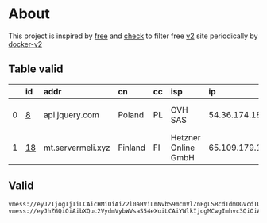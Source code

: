 
# About

This project is inspired by [free](https://github.com/freefq/free) and [check](https://github.com/yeahwu/check) to filter free [v2](https://github.com/v2fly/v2ray-core) site periodically by [docker-v2](https://hub.docker.com/r/v2ray/official)

    

## Table valid
|    | id                   | addr              | cn      | cc   | isp                 | ip             | chatgpt          |
|---:|:---------------------|:------------------|:--------|:-----|:--------------------|:---------------|:-----------------|
|  0 | [8](config/8.json)   | api.jquery.com    | Poland  | PL   | OVH SAS             | 54.36.174.181  | Yes (Region: FR) |
|  1 | [18](config/18.json) | mt.servermeli.xyz | Finland | FI   | Hetzner Online GmbH | 65.109.179.194 | Yes (Region: FI) |

## Valid
```
vmess://eyJ2IjogIjIiLCAicHMiOiAiZ2l0aHViLmNvbS9mcmVlZnEgLSBcdTdmOGVcdTU2ZmRDbG91ZEZsYXJlXHU1MTZjXHU1M2Y4Q0ROXHU4MjgyXHU3MGI5IDgiLCAiYWRkIjogImFwaS5qcXVlcnkuY29tIiwgInBvcnQiOiA0NDMsICJpZCI6ICIwM2ZjYzYxOC1iOTNkLTY3OTYtNmFlZC04YTM4Yzk3NWQ1ODEiLCAiYWlkIjogMCwgInNjeSI6ICJhdXRvIiwgIm5ldCI6ICJ3cyIsICJob3N0IjogInN1Yi55aWZlbmppY2hhbmcudG9wIiwgInBhdGgiOiAiL29saXYuYmVhdXR5OjQ0My9saW5rdndzIiwgInRscyI6ICJ0bHMifQ==
vmess://eyJhZGQiOiAibXQuc2VydmVybWVsaS54eXoiLCAiYWlkIjogMCwgImhvc3QiOiAiZmxsNS5hcHBtYW5hZ2U1LmlyIiwgImlkIjogIjFlNDA0ZTgwLTZhODQtNDY3Yi05ZmU5LThhMjc3OTRkZGM0MyIsICJuZXQiOiAid3MiLCAicGF0aCI6ICIvIiwgInBvcnQiOiAyMDg3LCAicHMiOiAiZ2l0aHViLmNvbS9mcmVlZnEgLSBcdTdmOGVcdTU2ZmRcdTUyYTBcdTUyMjlcdTc5OGZcdTVjM2NcdTRlOWFcdTVkZGVcdTU3MjNcdTRmNTVcdTU4NWVDbG91ZGZsYXJlQ0ROXHU4MjgyXHU3MGI5IDE4IiwgInRscyI6ICJ0bHMiLCAidHlwZSI6ICJhdXRvIiwgInNlY3VyaXR5IjogImF1dG8iLCAic2tpcC1jZXJ0LXZlcmlmeSI6IHRydWUsICJzbmkiOiAiIn0=
```

